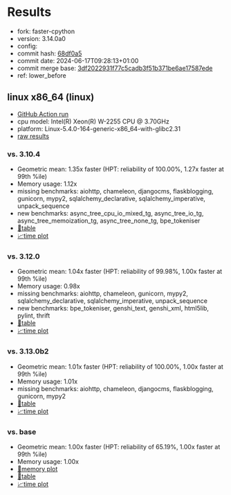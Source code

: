 # Results

- fork: faster-cpython
- version: 3.14.0a0
- config: 
- commit hash: [68df0a5](https://github.com/faster%2dcpython/cpython/commit/68df0a5)
- commit date: 2024-06-17T09:28:13+01:00
- commit merge base: [3df2022931f77c5cadb3f51b371be6ae17587ede](https://github.com/faster%2dcpython/cpython/commit/3df2022931f77c5cadb3f51b371be6ae17587ede)
- ref: lower_before

## linux x86_64 (linux)

- [GitHub Action run](https://github.com/faster-cpython/benchmarking/actions/runs/9544495349)
- cpu model: Intel(R) Xeon(R) W-2255 CPU @ 3.70GHz
- platform: Linux-5.4.0-164-generic-x86_64-with-glibc2.31
- [raw results](bm-20240617-linux-x86_64-faster%252dcpython-lower_before-3.14.0a0-68df0a5.json)

### vs. 3.10.4

- Geometric mean: 1.35x faster (HPT: reliability of 100.00%, 1.27x faster at 99th %ile)
- Memory usage: 1.12x
- missing benchmarks: aiohttp, chameleon, djangocms, flaskblogging, gunicorn, mypy2, sqlalchemy_declarative, sqlalchemy_imperative, unpack_sequence
- new benchmarks: async_tree_cpu_io_mixed_tg, async_tree_io_tg, async_tree_memoization_tg, async_tree_none_tg, bpe_tokeniser
- [📄table](bm-20240617-linux-x86_64-faster%252dcpython-lower_before-3.14.0a0-68df0a5-vs-3.10.4.md)
- [📈time plot](bm-20240617-linux-x86_64-faster%252dcpython-lower_before-3.14.0a0-68df0a5-vs-3.10.4.svg)

### vs. 3.12.0

- Geometric mean: 1.04x faster (HPT: reliability of 99.98%, 1.00x faster at 99th %ile)
- Memory usage: 0.98x
- missing benchmarks: aiohttp, chameleon, gunicorn, mypy2, sqlalchemy_declarative, sqlalchemy_imperative, unpack_sequence
- new benchmarks: bpe_tokeniser, genshi_text, genshi_xml, html5lib, pylint, thrift
- [📄table](bm-20240617-linux-x86_64-faster%252dcpython-lower_before-3.14.0a0-68df0a5-vs-3.12.0.md)
- [📈time plot](bm-20240617-linux-x86_64-faster%252dcpython-lower_before-3.14.0a0-68df0a5-vs-3.12.0.svg)

### vs. 3.13.0b2

- Geometric mean: 1.01x faster (HPT: reliability of 100.00%, 1.00x faster at 99th %ile)
- Memory usage: 1.01x
- missing benchmarks: aiohttp, chameleon, djangocms, flaskblogging, gunicorn, mypy2
- [📄table](bm-20240617-linux-x86_64-faster%252dcpython-lower_before-3.14.0a0-68df0a5-vs-3.13.0b2.md)
- [📈time plot](bm-20240617-linux-x86_64-faster%252dcpython-lower_before-3.14.0a0-68df0a5-vs-3.13.0b2.svg)

### vs. base

- Geometric mean: 1.00x faster (HPT: reliability of 65.19%, 1.00x faster at 99th %ile)
- Memory usage: 1.00x
- [🧠memory plot](bm-20240617-linux-x86_64-faster%252dcpython-lower_before-3.14.0a0-68df0a5-vs-base-mem.svg)
- [📄table](bm-20240617-linux-x86_64-faster%252dcpython-lower_before-3.14.0a0-68df0a5-vs-base.md)
- [📈time plot](bm-20240617-linux-x86_64-faster%252dcpython-lower_before-3.14.0a0-68df0a5-vs-base.svg)


